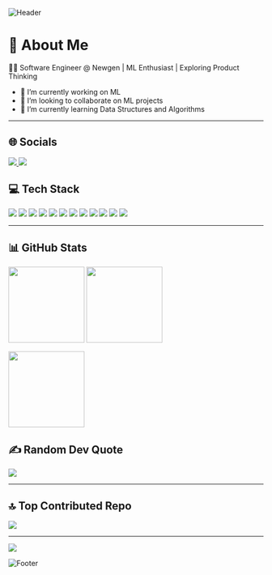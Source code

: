 ![Header](https://capsule-render.vercel.app/api?type=waving&color=0:4facfe,100:00f2fe&height=200&section=header&text=Nittyansh%20Srivastava&fontSize=40&fontColor=ffffff&animation=fadeIn&fontAlignY=35)

# 💫 About Me
👨‍💻 Software Engineer @ Newgen | ML Enthusiast | Exploring Product Thinking  

- 🔭 I’m currently working on ML  
- 👯 I’m looking to collaborate on ML projects  
- 🌱 I’m currently learning Data Structures and Algorithms  

---

## 🌐 Socials
<p>
  <a href="https://instagram.com/nittyansh">
    <img src="https://img.shields.io/badge/Instagram-%23E4405F.svg?logo=Instagram&logoColor=white" />
  </a>
  <a href="https://www.linkedin.com/in/nittyansh-srivastava">
    <img src="https://img.shields.io/badge/LinkedIn-%230077B5.svg?logo=linkedin&logoColor=white" />
  </a>
</p>

## 💻 Tech Stack
<p>
  <img src="https://img.shields.io/badge/java-%23ED8B00.svg?style=plastic&logo=java&logoColor=white" />
  <img src="https://img.shields.io/badge/springboot-%236DB33F.svg?style=plastic&logo=spring&logoColor=white" />
  <img src="https://img.shields.io/badge/python-3670A0?style=plastic&logo=python&logoColor=ffdd54" />
  <img src="https://img.shields.io/badge/html5-%23E34F26.svg?style=plastic&logo=html5&logoColor=white" />
  <img src="https://img.shields.io/badge/css3-%231572B6.svg?style=plastic&logo=css3&logoColor=white" />
  <img src="https://img.shields.io/badge/javascript-%23323330.svg?style=plastic&logo=javascript&logoColor=%23F7DF1E" />
  <img src="https://img.shields.io/badge/react-%2320232a.svg?style=plastic&logo=react&logoColor=%2361DAFB" />
  <img src="https://img.shields.io/badge/node.js-6DA55F?style=plastic&logo=node.js&logoColor=white" />
  <img src="https://img.shields.io/badge/Oracle-F80000?style=plastic&logo=oracle&logoColor=white" />
  <img src="https://img.shields.io/badge/Git-fc6d26?style=plastic&logo=git&logoColor=white" />
  <img src="https://img.shields.io/badge/GitHub-%23121011.svg?style=plastic&logo=github&logoColor=white" />
  <img src="https://img.shields.io/badge/Linux-FCC624?style=plastic&logo=linux&logoColor=black" />
</p>

---

## 📊 GitHub Stats
<p>
  <img src="https://github-readme-stats.vercel.app/api?username=lucifersfier&theme=blue-green&hide_border=false&include_all_commits=true&count_private=true" height="150" />
  <img src="https://github-readme-streak-stats.herokuapp.com/?user=lucifersfier&theme=blue-green&hide_border=false" height="150" />
</p>
<p>
  <img src="https://github-readme-stats.vercel.app/api/top-langs/?username=lucifersfier&theme=blue-green&hide_border=false&layout=compact" height="150" />
</p>

## ✍️ Random Dev Quote
![](https://quotes-github-readme.vercel.app/api?type=horizontal&theme=radical)

---

## 🔝 Top Contributed Repo
![](https://github-contributor-stats.vercel.app/api?username=lucifersfier&limit=5&theme=dark&combine_all_yearly_contributions=true)

---

[![](https://visitcount.itsvg.in/api?id=lucifersfier&icon=0&color=1)](https://visitcount.itsvg.in)

![Footer](https://capsule-render.vercel.app/api?type=waving&color=0:00f2fe,100:4facfe&height=120&section=footer)
